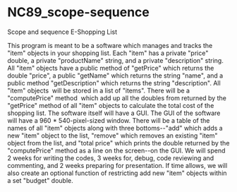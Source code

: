 # NC89_scope-sequence
Scope and sequence
E-Shopping List

This program is meant to be a software which manages and tracks the "item" objects in your shopping list. Each "item" has a private "price" double, a private "productName" string, and a private "description" string. All "item" objects have a public method of "getPrice" which returns the double "price", a public "getName" which returns the string "name", and a public method "getDescription" which returns the string "description". All "item" objects  will be stored in a list of "items". There will be a "computePrice" method  which add up all the doubles from returned by the "getPrice" method of all "item" objects to calculate the total cost of the shopping list. The software itself will have a GUI. The GUI of the software will have a 960 * 540-pixel-sized window. There will be a table of the names of all "item" objects along with three bottoms--"add" which adds a new "item" object to the list, "remove" which removes an existing "item" object from the list, and "total price" which prints the double returned by the "computePrice" method as a line on the screen--on the GUI. We will spend 2 weeks for writing the codes, 3 weeks for, debug, code reviewing and commenting, and 2 weeks preparing for presentation. If time allows, we will also create an optional function of restricting add new "item" objects within a set "budget" double. 

 

